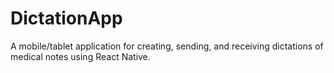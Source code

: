 # DictationApp
A mobile/tablet application for creating, sending, and receiving dictations of medical notes using React Native.
